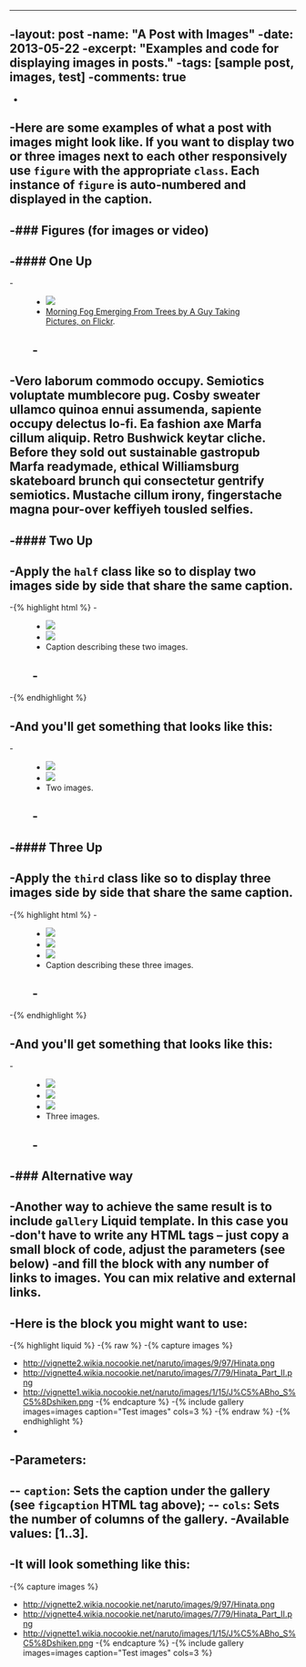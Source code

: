 ----
 -layout: post
 -name: "A Post with Images"
 -date: 2013-05-22
 -excerpt: "Examples and code for displaying images in posts."
 -tags: [sample post, images, test]
 -comments: true
 ----
 -
 -Here are some examples of what a post with images might look like. If you want to display two or three images next to each other responsively use `figure` with the appropriate `class`. Each instance of `figure` is auto-numbered and displayed in the caption.
 -
 -### Figures (for images or video)
 -
 -#### One Up
 -
 -<figure>
 -	<a href="http://farm9.staticflickr.com/8426/7758832526_cc8f681e48_b.jpg"><img src="http://farm9.staticflickr.com/8426/7758832526_cc8f681e48_c.jpg"></a>
 -	<figcaption><a href="http://www.flickr.com/photos/80901381@N04/7758832526/" title="Morning Fog Emerging From Trees by A Guy Taking Pictures, on Flickr">Morning Fog Emerging From Trees by A Guy Taking Pictures, on Flickr</a>.</figcaption>
 -</figure>
 -
 -Vero laborum commodo occupy. Semiotics voluptate mumblecore pug. Cosby sweater ullamco quinoa ennui assumenda, sapiente occupy delectus lo-fi. Ea fashion axe Marfa cillum aliquip. Retro Bushwick keytar cliche. Before they sold out sustainable gastropub Marfa readymade, ethical Williamsburg skateboard brunch qui consectetur gentrify semiotics. Mustache cillum irony, fingerstache magna pour-over keffiyeh tousled selfies.
 -
 -#### Two Up
 -
 -Apply the `half` class like so to display two images side by side that share the same caption.
 -
 -{% highlight html %}
 -<figure class="half">
 -    <a href="/images/image-filename-1-large.jpg"><img src="/images/image-filename-1.jpg"></a>
 -    <a href="/images/image-filename-2-large.jpg"><img src="/images/image-filename-2.jpg"></a>
 -    <figcaption>Caption describing these two images.</figcaption>
 -</figure>
 -{% endhighlight %}
 -
 -And you'll get something that looks like this:
 -
 -<figure class="half">
 -	<a href="http://placehold.it/1200x600.JPG"><img src="http://placehold.it/600x300.jpg"></a>
 -	<a href="http://placehold.it/1200x600.jpeg"><img src="http://placehold.it/600x300.jpg"></a>
 -	<figcaption>Two images.</figcaption>
 -</figure>
 -
 -#### Three Up
 -
 -Apply the `third` class like so to display three images side by side that share the same caption.
 -
 -{% highlight html %}
 -<figure class="third">
 -	<img src="/images/image-filename-1.jpg">
 -	<img src="/images/image-filename-2.jpg">
 -	<img src="/images/image-filename-3.jpg">
 -	<figcaption>Caption describing these three images.</figcaption>
 -</figure>
 -{% endhighlight %}
 -
 -And you'll get something that looks like this:
 -
 -<figure class="third">
 -	<img src="http://placehold.it/600x300.jpg">
 -	<img src="http://placehold.it/600x300.jpg">
 -	<img src="http://placehold.it/600x300.jpg">
 -	<figcaption>Three images.</figcaption>
 -</figure>
 -
 -### Alternative way
 -
 -Another way to achieve the same result is to include `gallery` Liquid template. In this case you
 -don't have to write any HTML tags – just copy a small block of code, adjust the parameters (see below)
 -and fill the block with any number of links to images. You can mix relative and external links.
 -
 -Here is the block you might want to use:
 -
 -{% highlight liquid %}
 -{% raw %}
 -{% capture images %}
 -	http://vignette2.wikia.nocookie.net/naruto/images/9/97/Hinata.png
 -	http://vignette4.wikia.nocookie.net/naruto/images/7/79/Hinata_Part_II.png
 -	http://vignette1.wikia.nocookie.net/naruto/images/1/15/J%C5%ABho_S%C5%8Dshiken.png
 -{% endcapture %}
 -{% include gallery images=images caption="Test images" cols=3 %}
 -{% endraw %}
 -{% endhighlight %}
 -
 -Parameters:
 -
 -- `caption`: Sets the caption under the gallery (see `figcaption` HTML tag above);
 -- `cols`: Sets the number of columns of the gallery.
 -Available values: [1..3].
 -
 -It will look something like this:
 -
 -{% capture images %}
 -	http://vignette2.wikia.nocookie.net/naruto/images/9/97/Hinata.png
 -	http://vignette4.wikia.nocookie.net/naruto/images/7/79/Hinata_Part_II.png
 -	http://vignette1.wikia.nocookie.net/naruto/images/1/15/J%C5%ABho_S%C5%8Dshiken.png
 -{% endcapture %}
 -{% include gallery images=images caption="Test images" cols=3 %}
